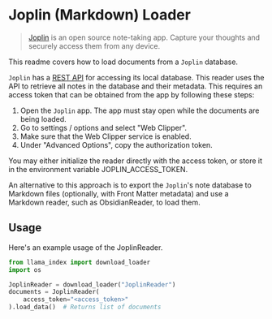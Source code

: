 # Joplin (Markdown) Loader

> [Joplin](https://joplinapp.org/) is an open source note-taking app. Capture your thoughts and securely access them from any device.

This readme covers how to load documents from a `Joplin` database.

`Joplin` has a [REST API](https://joplinapp.org/api/references/rest_api/) for accessing its local database. This reader uses the API to retrieve all notes in the database and their metadata. This requires an access token that can be obtained from the app by following these steps:

1. Open the `Joplin` app. The app must stay open while the documents are being loaded.
2. Go to settings / options and select "Web Clipper".
3. Make sure that the Web Clipper service is enabled.
4. Under "Advanced Options", copy the authorization token.

You may either initialize the reader directly with the access token, or store it in the environment variable JOPLIN_ACCESS_TOKEN.

An alternative to this approach is to export the `Joplin`'s note database to Markdown files (optionally, with Front Matter metadata) and use a Markdown reader, such as ObsidianReader, to load them.

## Usage

Here's an example usage of the JoplinReader.

```python
from llama_index import download_loader
import os

JoplinReader = download_loader("JoplinReader")
documents = JoplinReader(
    access_token="<access_token>"
).load_data()  # Returns list of documents
```
